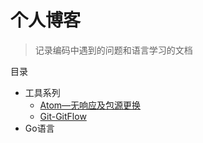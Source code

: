 # 个人博客

> 记录编码中遇到的问题和语言学习的文档

目录

* 工具系列
  * [Atom—无响应及包源更换](https://github.com/pengxian/blog/issues/1)
  * [Git-GitFlow](https://github.com/pengxian/blog/issues/2)
* Go语言
